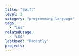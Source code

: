 ```yaml
---
title: "Swift"
level: 3
category: "programming-language"
tags: 
  - "ios"
relatedUsage:
  - "iOS"
lastUsed: "Recently"
projects:
---
```

